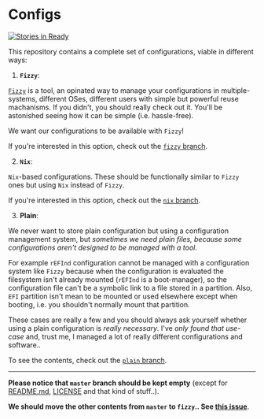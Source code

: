 # Configs

[![Stories in Ready](https://badge.waffle.io/alem0lars/configs.png?label=ready&title=Ready)](https://waffle.io/alem0lars/configs)

This repository contains a complete set of configurations, viable in different ways:

1. **`Fizzy`**:
  
  [`Fizzy`](https://github.com/alem0lars/fizzy) is a tool, an opinated way to manage your configurations in multiple-systems, different OSes, different users with simple but powerful reuse machanisms. If you didn't, you should really check out it. You'll be astonished seeing how it can be simple (i.e. hassle-free).
  
  We want our configurations to be available with `Fizzy`!

  If you're interested in this option, check out the [`fizzy` branch](https://github.com/alem0lars/configs/tree/fizzy).

2. **`Nix`**:
  
  `Nix`-based configurations. These should be functionally similar to `Fizzy` ones but using `Nix` instead of `Fizzy`.

  If you're interested in this option, check out the [`nix` branch](https://github.com/alem0lars/configs/tree/nix).

3. **Plain**:

  We never want to store plain configuration but using a configuration management system, but *sometimes we need plain files, because some configurations aren't designed to be managed with a tool*.
  
  For example `rEFInd` configuration cannot be managed with a configuration system like `Fizzy` because when the configuration is evaluated the filesystem isn't already mounted (`rEFInd` is a boot-manager), so the configuration file can't be a symbolic link to a file stored in a partition.
  Also, `EFI` partition isn't mean to be mounted or used elsewhere except when booting, i.e. you shouldn't normally mount that partition.
  
  These cases are really a few and you should always ask yourself whether using a plain configuration is *really necessary*. I've *only found that use-case* and, trust me, I managed a lot of really different configurations and software..

  To see the contents, check out the [`plain` branch](https://github.com/alem0lars/configs/tree/plain).

----

**Please notice that `master` branch should be kept empty** (except for [README.md](./README.md), [LICENSE](./LICENSE) and that kind of stuff..).

**We should move the other contents from `master` to `fizzy`.. See [this issue](https://github.com/alem0lars/configs/issues/2)**.

